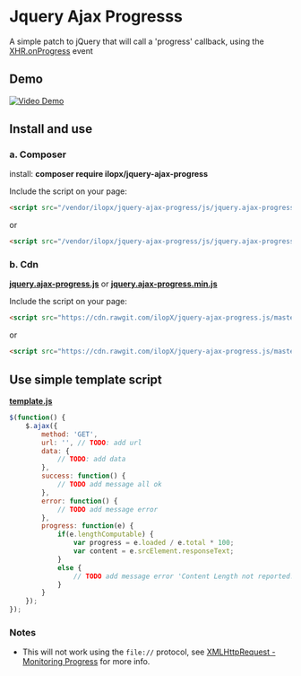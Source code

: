 # Jquery Ajax Progresss

A simple patch to jQuery that will call a 'progress' callback, using the 
[XHR.onProgress](https://developer.mozilla.org/en-US/docs/DOM/XMLHttpRequest/Using_XMLHttpRequest#Monitoring_progress) event

## Demo

[![Video Demo](http://img.youtube.com/vi/w_NMJrOb7n4/1.jpg)](http://www.youtube.com/watch?v=w_NMJrOb7n4)


## Install and use
### a. Composer
install: **composer require ilopx/jquery-ajax-progress**

Include the script on your page:
```html
<script src="/vendor/ilopx/jquery-ajax-progress/js/jquery.ajax-progress.js"></script>
```
or
```html
<script src="/vendor/ilopx/jquery-ajax-progress/js/jquery.ajax-progress.min.js"></script>
```

### b. Cdn
[**jquery.ajax-progress.js**](https://cdn.rawgit.com/ilopX/jquery-ajax-progress/master/js/jquery.ajax-progress.js) 
or
[**jquery.ajax-progress.min.js**](https://cdn.rawgit.com/ilopX/jquery-ajax-progress/master/js/jquery.ajax-progress.min.js) 


Include the script on your page:
```html
<script src="https://cdn.rawgit.com/ilopX/jquery-ajax-progress.js/master/js/jquery.ajax-progress.js"></script>
```
or
```html
<script src="https://cdn.rawgit.com/ilopX/jquery-ajax-progress.js/master/js/jquery.ajax-progress.min.js"></script>
```


## Use simple template script
[**template.js**](https://github.com/ilopX/jquery-ajax-progress/blob/master/js/template.js) 

```javascript
$(function() {
    $.ajax({
        method: 'GET',
        url: '', // TODO: add url
        data: {
            // TODO: add data
        },
        success: function() {
            // TODO add message all ok
        },
        error: function() {
            // TODO add message error
        },
        progress: function(e) {
            if(e.lengthComputable) {
                var progress = e.loaded / e.total * 100;
                var content = e.srcElement.responseText;
            }
            else {
                // TODO add message error 'Content Length not reported!';
            }
        }
    });
});
```

### Notes

 - This will not work using the `file://` protocol, see [XMLHttpRequest - Monitoring Progress](https://developer.mozilla.org/en-US/docs/DOM/XMLHttpRequest/Using_XMLHttpRequest#Monitoring_progress) for more info.